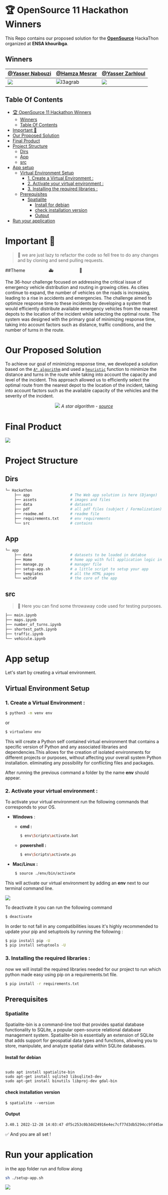 # 🏆 OpenSource 11 Hackathon Winners
This Repo contains our proposed solution for the [**OpenSource**](https://opensource.rf.gd/) HackaThon organized at __ENSA khouribga__.



## Winners
| [@Yasser Nabouzi](https://github.com/NBGamer99)  | [@Hamza Mesrar](https://github.com/ez7mz) | [@Yasser Zarhloul](https://github.com/zarhyas) |
| ------------- | ------------- | ------------- |
| ![](https://avatars.githubusercontent.com/u/80721528?v=4)  | ![l3agrab](https://avatars.githubusercontent.com/u/82721617?v=4)  | ![](https://avatars.githubusercontent.com/u/74158634?v=4)  |

## Table Of Contents
- [🏆 OpenSource 11 Hackathon Winners](#-opensource-11-hackathon-winners)
	- [Winners](#winners)
	- [Table Of Contents](#table-of-contents)
- [Important 🚨](#important-)
- [Our Proposed Solution](#our-proposed-solution)
- [Final Product](#final-product)
- [Project Structure](#project-structure)
	- [Dirs](#dirs)
	- [App](#app)
	- [src](#src)
- [App setup](#app-setup)
	- [Virtual Environment Setup](#virtual-environment-setup)
		- [1. Create a Virtual Environment :](#1-create-a-virtual-environment-)
		- [2. Activate your virtual environment :](#2-activate-your-virtual-environment-)
		- [3. Installing the required libraries :](#3-installing-the-required-libraries-)
	- [Prerequisites](#prerequisites)
		- [Spatialite](#spatialite)
			- [Install for debian](#install-for-debian)
			- [check installation version](#check-installation-version)
			- [Output](#output)
- [Run your application](#run-your-application)



# Important 🚨

> 🦥 we are just lazy to refactor the code so fell free to do any changes and by cloning and send pulling requests.

##Theme  &nbsp;&nbsp;&nbsp;&nbsp;&nbsp;&nbsp;&nbsp;&nbsp;&nbsp;&nbsp;&nbsp;&nbsp;&nbsp;&nbsp;&nbsp;&nbsp;&nbsp;&nbsp;🚑&nbsp;&nbsp;&nbsp;&nbsp;&nbsp;&nbsp;&nbsp;&nbsp;&nbsp;&nbsp;&nbsp;&nbsp;&nbsp;&nbsp;&nbsp;&nbsp;&nbsp;&nbsp;&nbsp;&nbsp;&nbsp;🚓



The 36-hour challenge focused on addressing the critical issue of emergency vehicle distribution and routing in growing cities. As cities continue to expand, the number of vehicles on the roads is increasing, leading to a rise in accidents and emergencies. The challenge aimed to optimize response time to these incidents by developing a system that would efficiently distribute available emergency vehicles from the nearest depots to the location of the incident while selecting the optimal route. The system was designed with the primary goal of minimizing response time, taking into account factors such as distance, traffic conditions, and the number of turns in the route.

# Our Proposed Solution

To achieve our goal of minimizing response time, we developed a solution based on the [`A* algorithm`](https://en.wikipedia.org/wiki/A*_search_algorithm) and used a [`heuristic`](https://en.wikipedia.org/wiki/Heuristic_(computer_science)) function to minimize the distance and turns in the route while taking into account the capacity and level of the incident. This approach allowed us to efficiently select the optimal route from the nearest depot to the location of the incident, taking into account factors such as the available capacity of the vehicles and the severity of the incident.

<center>

![](./assets/ezgif-3-c07f664fbb.gif)
*A star algorithm - [source](https://en.wikipedia.org/wiki/A*_search_algorithm)*
</center>

# Final Product

![](./assets/ezgif-3-51535799d6.gif)

# Project Structure
## Dirs
```bash
└─ Hackathon
	├── app                  # The Web app solution is here (Django)
	├── assets				 # images and files
	├── data				 # datasets
	├── pdf					 # all pdf files (subject / Formalization)
	├── readme.md            # readme file
	├── requirements.txt     # env requirements
	└── src                  # contains
```
## App
```bash
└─ app
	├── data    			 # datasets to be loaded in databse
	├── Home				 # home app with full application logic in views
	├── manage.py			 # manager file
	├── setup-app.sh		 # a little script to setup your app
	├── templates			 # all the HTML pages
	└── wa3ta9				 # the core of the app

```

## src
>🧯 Here you can find some throwaway code used for testing purposes.
```bash
├── main.ipynb
├── maps.ipynb
├── number_of_turns.ipynb
├── shortest_path.ipynb
├── traffic.ipynb
└── vehicule.ipynb
```

# App setup

Let's start by creating a virtual environment.

## Virtual Environment Setup
### 1. Create a Virtual Environment :

```bash
$ python3 -m venv env
```

or

```bash
$ virtualenv env
```

This will create a Python self contained virtual environment that contains a specific version of Python and any associated libraries and dependencies.This allows for the creation of isolated environments for different projects or purposes, without affecting your overall system Python installation. eliminating any possibility for conflicting files and packages.

After running the previous command a folder by the name **env** should appear.


### 2. Activate your virtual environment :

To activate your virtual environment run the following commands that corresponds to your OS.

- **Windows** :
    - **cmd :**

        ```bash
        $ env\Scripts\activate.bat
        ```

    - **powershell :**

        ```bash
        $ env\Scripts\activate.ps
        ```

- **Mac/Linux :**


    ```bash
     $ source ./env/bin/activate
    ```


This will activate our virtual environment by adding an **env** next to our terminal command line.

![](./assets/Screenshot_2023-05-10_21-16-31.png)

To deactivate it you can run the following command

```bash
$ deactivate
```

In order to not fall in any compatibilities issues it's highly recommended to update your pip and setuptools by running the following :

```bash
$ pip install pip -U
$ pip install setuptools -U
```

### 3. Installing the required libraries :

now we will install the required libraries needed for our project to run which python made easy using pip on a requirements.txt file.

```bash
$ pip install -r requirements.txt
```


## Prerequisites
### Spatialite
Spatialite-bin is a command-line tool that provides spatial database functionality to SQLite, a popular open-source relational database management system. Spatialite-bin is essentially an extension of SQLite that adds support for geospatial data types and functions, allowing you to store, manipulate, and analyze spatial data within SQLite databases.

#### Install for debian
```shell

sudo apt install spatialite-bin
sudo apt-get install sqlite3 libsqlite3-dev
sudo apt-get install binutils libproj-dev gdal-bin
```

#### check installation version
```shell
$ spatialite --version
```

#### Output

```txt
3.40.1 2022-12-28 14:03:47 df5c253c0b3dd24916e4ec7cf77d3db5294cc9fd45ae7b9c5e82ad8197f3alt1
```

✅ And you are all set !


# Run your application


in the app folder run and follow along
```bash
sh ./setup-app.sh
```

![](./assets/hackkkkk.gif)

